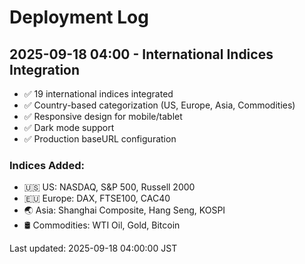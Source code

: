 # Deployment Log

## 2025-09-18 04:00 - International Indices Integration

- ✅ 19 international indices integrated
- ✅ Country-based categorization (US, Europe, Asia, Commodities)
- ✅ Responsive design for mobile/tablet
- ✅ Dark mode support
- ✅ Production baseURL configuration

### Indices Added:
- 🇺🇸 US: NASDAQ, S&P 500, Russell 2000
- 🇪🇺 Europe: DAX, FTSE100, CAC40
- 🌏 Asia: Shanghai Composite, Hang Seng, KOSPI
- 🛢️ Commodities: WTI Oil, Gold, Bitcoin

Last updated: 2025-09-18 04:00:00 JST